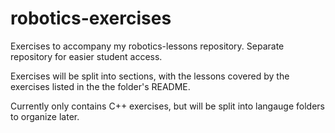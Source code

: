 # robotics-exercises
Exercises to accompany my robotics-lessons repository. Separate repository for easier student access.

Exercises will be split into sections, with the lessons covered by the exercises listed in the the folder's README.

Currently only contains C++ exercises, but will be split into langauge folders to organize later.

